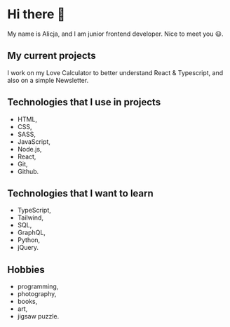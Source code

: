 # Hi there 👋

My name is Alicja, and I am junior frontend developer. Nice to meet you 😃.

## My current projects

I work on my Love Calculator to better understand React & Typescript, and also on a simple Newsletter.

## Technologies that I use in projects

- HTML,
- CSS,
- SASS,
- JavaScript,
- Node.js,
- React,
- Git,
- Github.

## Technologies that I want to learn

- TypeScript,
- Tailwind,
- SQL,
- GraphQL,
- Python,
- jQuery.

## Hobbies

- programming,
- photography,
- books,
- art,
- jigsaw puzzle.

